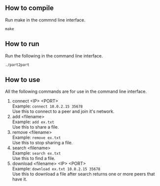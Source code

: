 ## How to compile
Run make in the commnd line interface.
```
make
```

## How to run
Run the following in the command line interface.
```
./part2part
```

## How to use
All the following commands are for use in the command line interface.

1. connect \<IP\> \<PORT\> <br/>
Example: ```connect 10.0.2.15 35678``` <br/>
Use this to connect to a peer and join it's network.
2. add \<filename\> <br/>
Example: ```add ex.txt``` <br/>
Use this to share a file.
3. remove \<filename\> <br/>
Example: ```remove ex.txt``` <br/>
Use this to stop sharing a file.
4. search \<filename\> <br/>
Example: ```search ex.txt``` <br/>
Use this to find a file.
5. download \<filename\> \<IP\> \<PORT\> <br/>
Example: ```download ex.txt 10.0.2.15 35678``` <br/>
Use this to download a file after search returns one or more peers that have it.